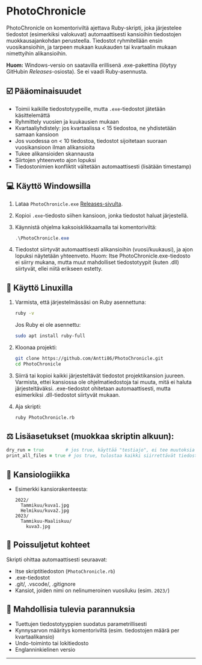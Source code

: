 # PhotoChronicle

PhotoChronicle on komentoriviltä ajettava Ruby-skripti, joka järjestelee tiedostot (esimerkiksi valokuvat) automaattisesti kansioihin tiedostojen muokkausajankohdan perusteella. Tiedostot ryhmitellään ensin vuosikansioihin, ja tarpeen mukaan kuukauden tai kvartaalin mukaan nimettyihin alikansioihin.

**Huom:** Windows-versio on saatavilla erillisenä .exe-pakettina (löytyy GitHubin *Releases*-osiosta). Se ei vaadi Ruby-asennusta.
## ☑️ Pääominaisuudet

* Toimii kaikille tiedostotyypeille, mutta `.exe`-tiedostot jätetään käsittelemättä
* Ryhmittely vuosien ja kuukausien mukaan
* Kvartaaliyhdistely: jos kvartaalissa < 15 tiedostoa, ne yhdistetään samaan kansioon
* Jos vuodessa on < 10 tiedostoa, tiedostot sijoitetaan suoraan vuosikansioon ilman alikansioita
* Tukee alikansioiden skannausta
* Siirtojen yhteenveto ajon lopuksi
* Tiedostonimien konfliktit vältetään automaattisesti (lisätään timestamp)
  

## 💻 Käyttö Windowsilla

1. Lataa `PhotoChronicle.exe` [Releases-sivulta](https://github.com/Antti86/PhotoChronicle/releases).
2. Kopioi `.exe`-tiedosto siihen kansioon, jonka tiedostot haluat järjestellä.
3. Käynnistä ohjelma kaksoisklikkaamalla tai komentoriviltä:

   ```powershell
   .\PhotoChronicle.exe
4. Tiedostot siirtyvät automaattisesti alikansioihin (vuosi/kuukausi), ja ajon lopuksi näytetään yhteenveto.
Huom: Itse PhotoChronicle.exe-tiedosto ei siirry mukana, mutta muut mahdolliset tiedostotyypit (kuten .dll) siirtyvät, ellei niitä erikseen estetty.


## 🚀 Käyttö Linuxilla

1. Varmista, että järjestelmässäsi on Ruby asennettuna:

   ```bash
   ruby -v
   ```

   Jos Ruby ei ole asennettu:

   ```bash
   sudo apt install ruby-full
   ```

2. Kloonaa projekti:

   ```bash
   git clone https://github.com/Antti86/PhotoChronicle.git
   cd PhotoChronicle
   ```

3. Siirrä tai kopioi kaikki järjesteltävät tiedostot projektikansion juureen. Varmista, ettei kansiossa ole ohjelmatiedostoja tai muuta, mitä ei haluta järjesteltäväksi.
.exe-tiedostot ohitetaan automaattisesti, mutta esimerkiksi .dll-tiedostot siirtyvät mukaan.

4. Aja skripti:

   ```bash
   ruby PhotoChronicle.rb
   ```

## ⚖️ Lisäasetukset (muokkaa skriptin alkuun):

```ruby
dry_run = true        # jos true, käyttää "testiajo", ei tee muutoksia
print_all_files = true # jos true, tulostaa kaikki siirrettävät tiedostot
```

## 📅 Kansiologiikka

* Esimerkki kansiorakenteesta:

  ```
  2022/
    Tammikuu/kuva1.jpg
    Helmikuu/kuva2.jpg
  2023/
    Tammikuu-Maaliskuu/
      kuva3.jpg
  ```

## 🚫 Poissuljetut kohteet

Skripti ohittaa automaattisesti seuraavat:

* Itse skriptitiedoston (`PhotoChronicle.rb`)
* .exe-tiedostot
* .git/, .vscode/, .gitignore
* Kansiot, joiden nimi on nelinumeroinen vuosiluku (esim. `2023/`)

## 🔄 Mahdollisia tulevia parannuksia

* Tuettujen tiedostotyyppien suodatus parametrillisesti
* Kynnysarvon määritys komentoriviltä (esim. tiedostojen määrä per kvartaalikansio)
* Undo-toiminto tai lokitiedosto
* Englanninkielinen versio
---



